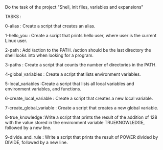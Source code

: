 Do the task of the project "Shell, init files, variables and expansions"

TASKS :

0-alias : Create a script that creates an alias.

1-hello_you : Create a script that prints hello user, where user is the current Linux user.

2-path : Add /action to the PATH. /action should be the last directory the shell looks into when looking for a program.

3-paths : Create a script that counts the number of directories in the PATH.

4-global_variables : Create a script that lists environment variables.

5-local_variables :Create a script that lists all local variables and environment variables, and functions.

6-create_local_variable : Create a script that creates a new local variable.

7-create_global_variable : Create a script that creates a new global variable.

8-true_knowledge :Write a script that prints the result of the addition of 128 with the value stored in the environment variable TRUEKNOWLEDGE, followed by a new line.

9-divide_and_rule : Write a script that prints the result of POWER divided by DIVIDE, followed by a new line.